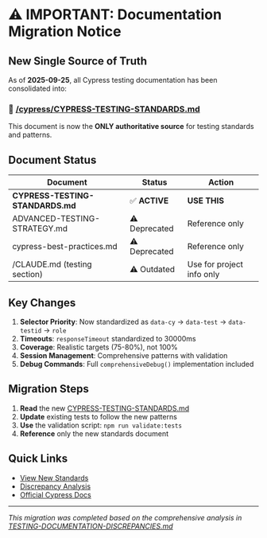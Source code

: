 # ⚠️ IMPORTANT: Documentation Migration Notice

## New Single Source of Truth

As of **2025-09-25**, all Cypress testing documentation has been consolidated into:

### 📍 **[/cypress/CYPRESS-TESTING-STANDARDS.md](../CYPRESS-TESTING-STANDARDS.md)**

This document is now the **ONLY authoritative source** for testing standards and patterns.

## Document Status

| Document | Status | Action |
|----------|---------|---------|
| **CYPRESS-TESTING-STANDARDS.md** | ✅ **ACTIVE** | **USE THIS** |
| ADVANCED-TESTING-STRATEGY.md | ⚠️ Deprecated | Reference only |
| cypress-best-practices.md | ⚠️ Deprecated | Reference only |
| /CLAUDE.md (testing section) | ⚠️ Outdated | Use for project info only |

## Key Changes

1. **Selector Priority**: Now standardized as `data-cy` → `data-test` → `data-testid` → `role`
2. **Timeouts**: `responseTimeout` standardized to 30000ms
3. **Coverage**: Realistic targets (75-80%), not 100%
4. **Session Management**: Comprehensive patterns with validation
5. **Debug Commands**: Full `comprehensiveDebug()` implementation included

## Migration Steps

1. **Read** the new [CYPRESS-TESTING-STANDARDS.md](../CYPRESS-TESTING-STANDARDS.md)
2. **Update** existing tests to follow the new patterns
3. **Use** the validation script: `npm run validate:tests`
4. **Reference** only the new standards document

## Quick Links

- [View New Standards](../CYPRESS-TESTING-STANDARDS.md)
- [Discrepancy Analysis](./TESTING-DOCUMENTATION-DISCREPANCIES.md)
- [Official Cypress Docs](https://docs.cypress.io/guides/references/best-practices)

---

*This migration was completed based on the comprehensive analysis in [TESTING-DOCUMENTATION-DISCREPANCIES.md](./TESTING-DOCUMENTATION-DISCREPANCIES.md)*
